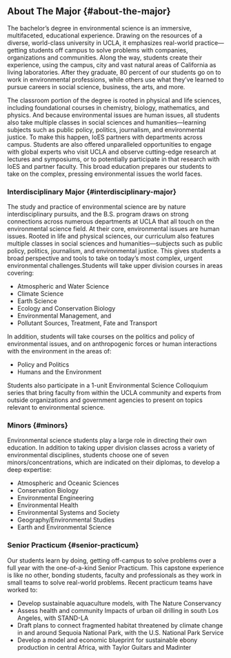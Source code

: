 ## **About The Major** {#about-the-major}

The bachelor’s degree in environmental science is an immersive, multifaceted, educational experience. Drawing on the resources of a diverse, world-class university in UCLA, it emphasizes real-world practice—getting students off campus to solve problems with companies, organizations and communities. Along the way, students create their experience, using the campus, city and vast natural areas of California as living laboratories. After they graduate, 80 percent of our students go on to work in environmental professions, while others use what they’ve learned to pursue careers in social science, business, the arts, and more.

The classroom portion of the degree is rooted in physical and life sciences, including foundational courses in chemistry, biology, mathematics, and physics. And because environmental issues are human issues, all students also take multiple classes in social sciences and humanities—learning subjects such as public policy, politics, journalism, and environmental justice. To make this happen, IoES partners with departments across campus. Students are also offered unparalleled opportunities to engage with global experts who visit UCLA and observe cutting-edge research at lectures and symposiums, or to potentially participate in that research with IoES and partner faculty. This broad education prepares our students to take on the complex, pressing environmental issues the world faces.

### Interdisciplinary Major {#interdisciplinary-major}

The study and practice of environmental science are by nature interdisciplinary pursuits, and the B.S. program draws on strong connections across numerous departments at UCLA that all touch on the environmental science field. At their core, environmental issues are human issues. Rooted in life and physical sciences, our curriculum also features multiple classes in social sciences and humanities—subjects such as public policy, politics, journalism, and environmental justice. This gives students a broad perspective and tools to take on today’s most complex, urgent environmental challenges.Students will take upper division courses in areas covering:

*   Atmospheric and Water Science
*   Climate Science
*   Earth Science
*   Ecology and Conservation Biology
*   Environmental Management, and
*   Pollutant Sources, Treatment, Fate and Transport

In addition, students will take courses on the politics and policy of environmental issues, and on anthropogenic forces or human interactions with the environment in the areas of:

*   Policy and Politics
*   Humans and the Environment

Students also participate in a 1-unit Environmental Science Colloquium series that bring faculty from within the UCLA community and experts from outside organizations and government agencies to present on topics relevant to environmental science.

### Minors {#minors}

Environmental science students play a large role in directing their own education. In addition to taking upper division classes across a variety of environmental disciplines, students choose one of seven minors/concentrations, which are indicated on their diplomas, to develop a deep expertise:

*   Atmospheric and Oceanic Sciences
*   Conservation Biology
*   Environmental Engineering
*   Environmental Health
*   Environmental Systems and Society
*   Geography/Environmental Studies
*   Earth and Environmental Science

### Senior Practicum {#senior-practicum}

Our students learn by doing, getting off-campus to solve problems over a full year with the one-of-a-kind Senior Practicum. This capstone experience is like no other, bonding students, faculty and professionals as they work in small teams to solve real-world problems. Recent practicum teams have worked to:

*   Develop sustainable aquaculture models, with The Nature Conservancy
*   Assess health and community Impacts of urban oil drilling in south Los Angeles, with STAND-LA
*   Draft plans to connect fragmented habitat threatened by climate change in and around Sequoia National Park, with the U.S. National Park Service
*   Develop a model and economic blueprint for sustainable ebony production in central Africa, with Taylor Guitars and Madinter